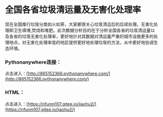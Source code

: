 # 全国各省垃圾清运量及无害化处理率

现在全国推行垃圾分类如火如荼，大家都很关心垃圾清运后的后续处理。无害化处理即卫生填埋,焚烧和堆肥。此次数据分析目的在于分析全国各省的垃圾清运量以及各省的垃圾无害化处理率，更好地针对其数据对清运量严重的城市设施更多的处理地点，对无害化处理率低的地区提供更好地处理垃圾的方法，从中更好地协调生态环境。
### Pythonanywhere连接：
点击进入：[http://865152366.pythonanywhere.com/](http://865152366.pythonanywhere.com/)
### HTML：
点击进入：[https://nfunm107.gitee.io/jiaohu2/](https://nfunm107.gitee.io/jiaohu2/)

